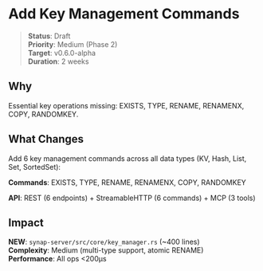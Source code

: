 # Add Key Management Commands

> **Status**: Draft  
> **Priority**: Medium (Phase 2)  
> **Target**: v0.6.0-alpha  
> **Duration**: 2 weeks

## Why

Essential key operations missing: EXISTS, TYPE, RENAME, RENAMENX, COPY, RANDOMKEY.

## What Changes

Add 6 key management commands across all data types (KV, Hash, List, Set, SortedSet):

**Commands**: EXISTS, TYPE, RENAME, RENAMENX, COPY, RANDOMKEY

**API**: REST (6 endpoints) + StreamableHTTP (6 commands) + MCP (3 tools)

## Impact

**NEW**: `synap-server/src/core/key_manager.rs` (~400 lines)  
**Complexity**: Medium (multi-type support, atomic RENAME)  
**Performance**: All ops <200µs

